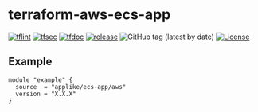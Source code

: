 # terraform-aws-ecs-app

[![tflint](https://github.com/applike/terraform-aws-ecs-app/workflows/tflint/badge.svg?branch=master&event=push)](https://github.com/applike/terraform-aws-ecs-app/actions?query=workflow%3Atflint+event%3Apush+branch%3Amaster)
[![tfsec](https://github.com/applike/terraform-aws-ecs-app/workflows/tfsec/badge.svg?branch=master&event=push)](https://github.com/applike/terraform-aws-ecs-app/actions?query=workflow%3Atfsec+event%3Apush+branch%3Amaster)
[![tfdoc](https://github.com/applike/terraform-aws-ecs-app/workflows/tfdoc/badge.svg?branch=master&event=push)](https://github.com/applike/terraform-aws-ecs-app/actions?query=workflow%3Atfdoc+event%3Apush+branch%3Amaster)
[![release](https://github.com/applike/terraform-aws-ecs-app/workflows/release/badge.svg?branch=master&event=push)](https://github.com/applike/terraform-aws-ecs-app/actions?query=workflow%3Arelease+event%3Apush+branch%3Amaster)
![GitHub tag (latest by date)](https://img.shields.io/github/v/tag/applike/terraform-aws-ecs-app)
[![License](https://img.shields.io/github/license/applike/terraform-aws-ecs-app)](https://github.com/applike/terraform-aws-ecs-app/blob/master/LICENSE)

## Example
```hcl
module "example" {
  source  = "applike/ecs-app/aws"
  version = "X.X.X"
}
```
<!--- BEGIN_TF_DOCS --->
<!--- END_TF_DOCS --->
